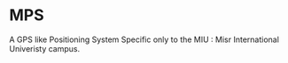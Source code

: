 # MPS
A GPS like Positioning System Specific only to the MIU : Misr International Univeristy campus.
